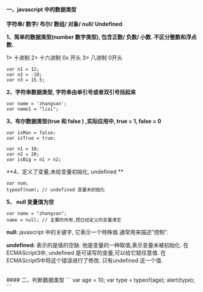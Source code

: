 #### 一、javascript 中的数据类型

**字符串/ 数字/ 布尔/ 数组/ 对象/ null/ Undefined**



**1、简单的数据类型(number 数字类型), 包含正数/ 负数/ 小数. 不区分整数和浮点数.**

1> 十进制 
2> 十六进制 0x 开头
3> 八进制 0开头

```
var n1 = 12;
var n2 = -10;
var n3 = 15.5;
```



**2、字符串数据类型, 字符串由单引号或者双引号括起来**

```
var name = 'zhangsan';
var name1 = "lisi";
```

**3、布尔数据类型(true 和 false ) ,实际应用中, true = 1, false = 0**

```
var isMan = false;
var isTrue = true;

var n1 = 10;
var n2 = 20;
var isBig = n1 > n2;
```
**4、定义了变量,未给变量初始化, undefined **
```
var num;
typeof(num); // undefined 变量未初始化
```

**5、 null 变量值为空**

```
var name = "zhangsan";
name = null; // 主要的作用,把已经定义的变量清空
```

**null:**
javascript 中的关键字, 它表示一个特殊值.通常用来描述"控制".

**undefined:**
表示的是值的空缺. 他是变量的一种取值,表示变量未被初始化.
在ECMAScript3中, undefined 是可读写的变量,可以给它赋任意值. 在ECMAScript5中将这个错误进行了修改. 只有undefined 这一个值.




<br>
#### 二、判断数据类型 
```
var age = 10;
var type = typeof(age);
alert(type);
```